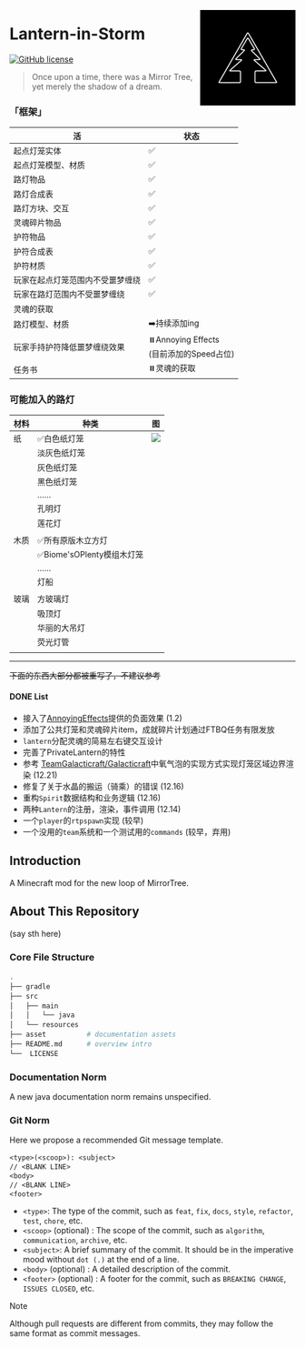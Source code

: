 <a title="MirrorTree Wiki" href="https://wiki.mirror.bearcabbage.top/"><img alt="MirrorTree logo" align="right" height="168" src="/asset/images/logo.svg" width="168"/></a>

# Lantern-in-Storm

[![GitHub license](https://img.shields.io/github/license/BaicaiBear/Lantern-in-Storm
)](https://img.shields.io/github/license/BaicaiBear/Lantern-in-Storm)

> Once upon a time, there was a Mirror Tree, yet merely the shadow of a dream.


### 「框架」

| 活                               | 状态                                    |
| -------------------------------- |---------------------------------------|
| 起点灯笼实体                     | ✅                                     |
| 起点灯笼模型、材质               | ✅                                     |
| 路灯物品                         | ✅                                     |
| 路灯合成表                       | ✅                                     |
| 路灯方块、交互                   | ✅                                     |
| 灵魂碎片物品                     | ✅                                     |
| 护符物品                         | ✅                                     |
| 护符合成表                       | ✅                                     |
| 护符材质                         | ✅                                     |
| 玩家在起点灯笼范围内不受噩梦缠绕 | ✅                                     |
| 玩家在路灯范围内不受噩梦缠绕     | ✅                                     |
| 灵魂的获取                       |                                       |
| 路灯模型、材质                   | ➡️持续添加ing                             |
| 玩家手持护符降低噩梦缠绕效果     | ⏸️Annoying Effects<br/>(目前添加的Speed占位) |
| 任务书                           | ⏸️灵魂的获取                               |

### 可能加入的路灯

| 材料 | 种类                  | 图                                                                                        |
| -- |---------------------|------------------------------------------------------------------------------------------|
| 纸  | ✅白色纸灯笼              | ![](https://cos.bearcabbage.top/wp-content/uploads/2025/01/截屏2025-01-10-下午9.13.25大.jpeg) |
|    | 淡灰色纸灯笼              |                                                                                          |
|    | 灰色纸灯笼               |                                                                                          |
|    | 黑色纸灯笼               |                                                                                          |
|    | ……                  |                                                                                          |
|    | 孔明灯                 |                                                                                          |
|    | 莲花灯                 |                                                                                          |
|    |                     |                                                                                          |
| 木质 | ✅所有原版木立方灯           |  |
|    | ✅Biome'sOPlenty模组木灯笼 |                                                                                          |
|    | ……                  |                                                                                          |
|    | 灯船                  |                                                                                          |
|    |                     |                                                                                          |
| 玻璃 | 方玻璃灯                |                                                                                          |
|    | 吸顶灯                 |                                                                                          |
|    | 华丽的大吊灯              |                                                                                          |
|    | 荧光灯管                |                                                                                          |
|    |                     |                                                                                          |


---

~~下面的东西大部分都被重写了，不建议参考~~
#### DONE List

- 接入了[AnnoyingEffects](https://github.com/AC-Mnky/AnnoyingEffects)提供的负面效果 (1.2)
- 添加了公共灯笼和灵魂碎片item，成就碎片计划通过FTBQ任务有限发放
- `lantern`分配灵魂的简易左右键交互设计
- 完善了PrivateLantern的特性
- 参考 [TeamGalacticraft/Galacticraft](https://github.com/TeamGalacticraft/Galacticraft/)中氧气泡的实现方式实现灯笼区域边界渲染 (12.21)
- 修复了关于水晶的搬运（骑乘）的错误 (12.16)
- 重构`Spirit`数据结构和业务逻辑 (12.16)
- 两种`Lantern`的注册，渲染，事件调用 (12.14)
- 一个`player`的`rtpspawn`实现 (较早)
- 一个没用的`team`系统和一个测试用的`commands` (较早，弃用)

## Introduction

A Minecraft mod for the new loop of MirrorTree.

## About This Repository

(say sth here)

### Core File Structure

```bash
.
├── gradle
├── src
│   ├── main
│   │   └── java
│   └── resources
├── asset          # documentation assets
├── README.md      # overview intro
└──  LICENSE
```

### Documentation Norm

A new java documentation norm remains unspecified.

### Git Norm

Here we propose a recommended Git message template.

```git
<type>(<scoop>): <subject>
// <BLANK LINE>
<body>
// <BLANK LINE>
<footer>
```

- `<type>`: The type of the commit, such as `feat`, `fix`, `docs`, `style`, `refactor`, `test`, `chore`, etc.
- `<scoop>` (optional) : The scope of the commit, such as `algorithm`, `communication`, `archive`, etc.
- `<subject>`: A brief summary of the commit. It should be in the imperative mood without `dot (.)` at the end of a line.
- `<body>` (optional) : A detailed description of the commit.
- `<footer>` (optional) : A footer for the commit, such as `BREAKING CHANGE`, `ISSUES CLOSED`, etc.

> [!NOTE]
> Although pull requests are different from commits, they may follow the same format as commit messages.
